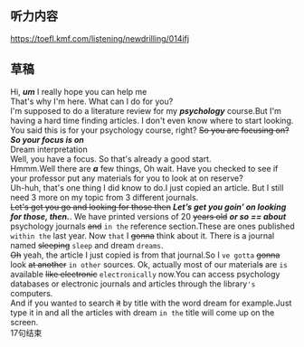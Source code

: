 ## 听力内容
https://toefl.kmf.com/listening/newdrilling/014ifj

## 草稿
Hi, ***um*** I really hope you can help me  
That's why I'm here. What can I do for you?  
I'm supposed to do a literature review for my ***psychology*** course.But I'm having a hard time finding articles. I don't even know where to start looking.  
You said this is for your psychology course, right?
~~So you are focusing on?~~ ***So your focus is on***   
Dream interpretation  
Well, you have a focus. So that's already a good start.  
Hmmm.Well there are ***a*** few things, Oh wait. Have you checked to see if your professor put any materials for you to look at on reserve?  
Uh-huh, that's one thing I did know to do.I just copied an article. But I still need 3 more on my topic from 3 different journals.  
~~Let's get you go and looking for those then~~ ***Let’s get you goin’ on looking for those, then.***. We have printed versions of 20 ~~years old~~ ***or so == about*** psychology journals ~~and~~ `in the` reference section.These are ones published `within the` last year. Now `that` I ~~gonna~~ think about it. There is a journal named ~~sleeping~~  `sleep` and dream `dreams`.  
~~Oh~~ yeah, the article I just copied is from that journal.So I `ve gotta` ~~gonna~~ look ~~at another~~ `in other` sources.
Ok, actually most of our material~~s~~ are  `is` available ~~like electronic~~ `electronically` now.You can access psychology databases or electronic journals and articles through the library`'s` computers.   
And if you want`ed` to search ~~it~~ by title with the word dream for example.Just type it in and all the articles with dream `in the` title will come up on the screen.   
17句结束
